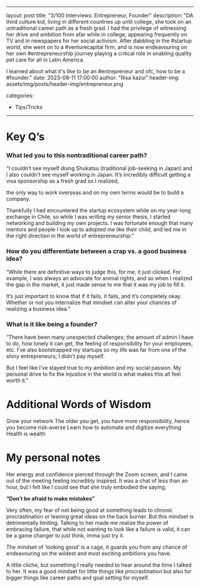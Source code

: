  ---
layout:     post
title:      "3/100 Interviews: Entrepreneur, Founder"
description: "DA third culture kid, living in different countries up until college, she took on an untraditional career path as a fresh grad. I had the privilege of witnessing her drive and ambition from afar while in college, appearing frequently on TV and in newspapers for her social activism. After dabbling in the #startup world, she went on to a #venturecapital firm, and is now endeavouring on her own #entrepreneurship journey playing a critical role in enabling quality pet care for all in Latin America. 

I learned about what it's like to be an #entrepreneur and ofc, how to be a #founder."
date:       2023-08-11 17:00:00
author:     "Risa kazui"
header-img: assets/img/posts/header-img/entrepreneur.png

categories:
  - Tips/Tricks
---

# Key Q’s

### What led you to this nontraditional career path?

“I couldn’t see myself doing Shukatsu (traditional job-seeking in Japan) and I also couldn’t see myself working in Japan. It’s incredibly difficult getting a visa sponsorship as a fresh grad so I realized,

the only way to work overseas and on my own terms would be to build a company.

Thankfully I had encountered the startup ecosystem while on my year-long exchange in Chile, so while I was writing my senior thesis, I started networking and building my own projects. I was fortunate enough that many mentors and people I look up to adopted me like their child, and led me in the right direction in the world of entrepreneurship.” 


### How do you differentiate between a crap vs. a good business idea?

“While there are definitive ways to judge this, for me, it just clicked. For example, I was always an advocate for animal rights, and so when I realized the gap in the market, it just made sense to me that it was my job to fill it. 

It’s just important to know that if it fails, it fails, and it’s completely okay. Whether or not you internalize that mindset can alter your chances of realizing a business idea.”


### What is it like being a founder?

“There have been many unexpected challenges; the amount of admin I have to do, how lonely it can get, the feeling of responsibility for your employees, etc. I’ve also bootstrapped my startups so my life was far from one of the shiny entrepreneurs; I didn’t pay myself. 

But I feel like I’ve stayed true to my ambition and my social passion. My personal drive to fix the injustice in the world is what makes this all feel worth it.”

# Additional Words of Wisdom
Grow your network
The older you get, you have more responsibility, hence you become risk-averse
Learn how to automate and digitize everything
Health is wealth



# My personal notes
Her energy and confidence pierced through the Zoom screen, and I came out of the meeting feeling incredibly inspired. It was a chat of less than an hour, but I felt like I could see that she truly embodied the saying, 

**“Don’t be afraid to make mistakes”**

Very often, my fear of not being good at something leads to chronic procrastination or leaving great ideas on the back burner. But this mindset is detrimentally limiting. Talking to her made me realize the power of embracing failure, that while not wanting to look like a failure is valid, it can be a game changer to just think, imma just try it. 

The mindset of ‘looking good’ is a cage, it guards you from any chance of endeavouring on the wildest and most exciting ambitions you have. 

A little cliche, but something I really needed to hear around the time I talked to her. It was a good mindset for little things like procrastination but also for bigger things like career paths and goal setting for myself.  
